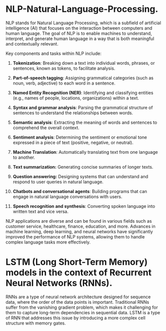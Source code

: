 # NLP-Natural-Language-Processing.
NLP stands for Natural Language Processing, which is a subfield of artificial intelligence (AI) that focuses on the interaction between computers and human language. The goal of NLP is to enable machines to understand, interpret, and generate human language in a way that is both meaningful and contextually relevant.

Key components and tasks within NLP include:

1. **Tokenization**: Breaking down a text into individual words, phrases, or sentences, known as tokens, to facilitate analysis.

2. **Part-of-speech tagging**: Assigning grammatical categories (such as noun, verb, adjective) to each word in a sentence.

3. **Named Entity Recognition (NER)**: Identifying and classifying entities (e.g., names of people, locations, organizations) within a text.

4. **Syntax and grammar analysis**: Parsing the grammatical structure of sentences to understand the relationships between words.

5. **Semantic analysis**: Extracting the meaning of words and sentences to comprehend the overall context.

6. **Sentiment analysis**: Determining the sentiment or emotional tone expressed in a piece of text (positive, negative, or neutral).

7. **Machine Translation**: Automatically translating text from one language to another.

8. **Text summarization:** Generating concise summaries of longer texts.

9. **Question answering:** Designing systems that can understand and respond to user queries in natural language. 

10. **Chatbots and conversational agents**: Building programs that can engage in natural language conversations with users.

11. **Speech recognition and synthesis**: Converting spoken language into written text and vice versa.

NLP applications are diverse and can be found in various fields such as customer service, healthcare, finance, education, and more. Advances in machine learning, deep learning, and neural networks have significantly improved the performance of NLP systems, allowing them to handle complex language tasks more effectively.



#  LSTM (Long Short-Term Memory) models in the context of Recurrent Neural Networks (RNNs).

RNNs are a type of neural network architecture designed for sequence data, where the order of the data points is important. Traditional RNNs suffer from the vanishing gradient problem, which makes it challenging for them to capture long-term dependencies in sequential data. LSTM is a type of RNN that addresses this issue by introducing a more complex cell structure with memory gates.
